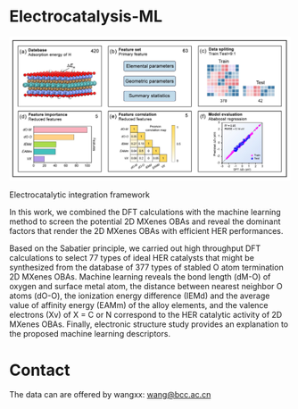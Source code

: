 # Electrocatalysis-ML

<div align="center">
  <img alt="GVP" src="https://github.com/MGEdata/electrocatalysis-ML/blob/master/img.jpg?raw=true">
</div>

Electrocatalytic integration framework

In this work, we combined the DFT calculations with the machine learning 
method to screen the potential 2D MXenes OBAs and reveal the dominant 
factors that render the 2D MXenes OBAs with efficient HER performances.

Based on the Sabatier principle, 
 we carried out high throughput DFT calculations to select 77 types of
  ideal HER catalysts that might be synthesized from the database of 377 
  types of stabled O atom termination 2D MXenes OBAs. Machine learning 
  reveals the bond length (dM-O) of oxygen and surface metal atom,
   the distance between nearest neighbor O atoms (dO-O), the ionization
    energy difference (IEMd) and the average value of affinity energy
     (EAMm) of the alloy elements, and the valence electrons (Xv) of X = C 
     or N correspond to the HER catalytic activity of 2D MXenes OBAs. 
     Finally, electronic structure study provides an explanation to the 
     proposed machine learning descriptors.
     
# Contact

The data can are offered by wangxx: <wang@bcc.ac.cn>
